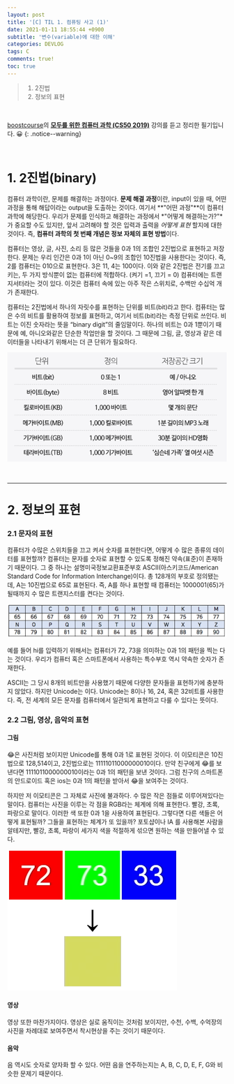 ```yaml
---
layout: post
title: '[C] TIL 1. 컴퓨팅 사고 (1)'
date: 2021-01-11 18:55:44 +0900
subtitle: '변수(variable)에 대한 이해'
categories: DEVLOG
tags: C
comments: true!
toc: true
---
```


> 1. 2진법
> 2. 정보의 표현

<br>

[boostcourse](https://www.boostcourse.org/)의 **[모두를 위한 컴퓨터 과학 (CS50 2019)](https://www.boostcourse.org/cs112/joinLectures/43415)** 강의를 듣고 정리한 필기입니다. 😀 
{: .notice--warning}

<br>

# 1. 2진법(binary)

컴퓨터 과학이란, 문제를 해결하는 과정이다. **문제 해결 과정**이란, input이 있을 때, 어떤 과정을 통해 해답이라는 output을 도출하는 것이다. 여기서 **"어떤 과정"**이 컴퓨터 과학에 해당한다. 우리가 문제를 인식하고 해결하는 과정에서 *"어떻게 해결하는가?"*가 중요할 수도 있지만, 앞서 고려해야 할 것은 입력과 출력을 *어떻게 표현* 할지에 대한 것이다. 즉, **컴퓨터 과학의 첫 번째 개념은 정보 자체의 표현 방법**이다.

컴퓨터는 영상, 글, 사진, 소리 등 많은 것들을 0과 1의 조합인 2진법으로 표현하고 저장한다. 문제는 우리 인간은 0과 1이 아닌 0~9의 조합인 10진법을 사용한다는 것이다. 즉, 2를 컴퓨터는 010으로 표현한다. 3은 11, 4는 100이다. 이와 같은 2진법은 전기를 끄고 키는, 두 가지 방식뿐이 없는 컴퓨터에 적합하다. (켜기 =1, 끄기 = 0) 컴퓨터에는 트랜지서터라는 것이 있다. 이것은 컴퓨터 속에 있는 아주 작은 스위치로, 수백만 수십억 개가 존재한다.

컴퓨터는 2진법에서 하나의 자릿수를 표현하는 단위를 비트(bit)라고 한다. 컴퓨터는 많은 수의 비트를 활용하여 정보를 표현하고, 여기서 비트(bit)라는 측정 단위로 쓰인다. 비트는 이진 숫자라는 뜻을  “binary digit”의 줄임말이다. 하나의 비트는 0과 1뿐이기 때문에 예, 아니오와같은 단순한 작업만을 할 것이다. 그 때문에 그림, 글, 영상과 같은 데이터들을 나타내기 위해서는 더 큰 단위가 필요하다. 

![title](/assets/img/DEVLOG/C/TIL1/2021-01-11-C-TIL1-1.png)

<br>

***

# 2. 정보의 표현

 

### 2.1 문자의 표현

컴퓨터가 수많은 스위치들을 끄고 켜서 숫자를 표현한다면, 어떻게 수 많은 종류의 데이터를 표현할까? 컴퓨터는 문자를 숫자로 표현할 수 있도록 정해진 약속(표준)이 존재하기 때문이다. 그 중 하나는 설명미국정보교환표준부호 ASCII(아스키코드/American Standard Code for Information Interchange)이다. 총 128개의 부호로 정의됐는 데,  A는 10진법으로 65로 표현된다. 즉, A를 하나 표현할 때 컴퓨터는 1000001(65)가 될때까지 수 많은 트랜지스터를 켠다는 것이다. 

![title](/assets/img/DEVLOG/C/TIL1/2021-01-11-C-TIL1-2.png)

예를 들어 hi를 입력하기 위해서는 컴퓨터가 72, 73을 의미하는 0과 1의 패턴을 찍는 다는 것이다. 우리가 컴퓨터 혹은 스마트폰에서 사용하는 특수부호 역시 약속한 숫자가 존재한다.

ASCII는 그 당시 8개의 비트만을 사용했기 때문에 다양한 문자들을 표현하기에 충분하지 않았다. 하지만 Unicode는 이다. Unicode는 8이나 16, 24, 혹은 32비트를 사용한다. 즉, 전 세계의 모든 문자를 컴퓨터에서 일관되게 표현하고 다룰 수 있다는 뜻이다.

### 2.2 그림, 영상, 음악의 표현

#### 그림

😂은 사진처럼 보이지만 Unicode를 통해 0과 1로 표현된 것이다. 이 이모티콘은 10진법으로 128,514이고, 2진법으로는 11111011000000010이다. 만약 친구에게 😂를 보낸다면 1111011000000010이라는 0과 1의 패턴을 보낸 것이다. 그럼 친구의 스마트폰의 안드로이드 혹은 ios는 0과 1의 패턴을 받아서 😂을 보여주는 것이다.

하지만 저 이모티콘은 그 자체로 사진에 불과하다. 수 많은 작은 점들로 이루어져있다는 말이다. 컴퓨터는 사진을 이루는 각 점을 RGB라는 체계에 의해 표현한다. 빨강, 초록, 파랑으로 말이다. 이러한 색 또한 0과 1을 사용하여 표현된다. 그렇다면 다른 색들은 어떻게 표현될까? 그들을 표현하는 체계가 또 있을까? 포토샵이나 IA 를 사용해본 사람을 알테지만, 빨강, 초록, 파랑이 세가지 색을 적절하게 섞으면 원하는 색을 만들어낼 수 있다.

![title](/assets/img/DEVLOG/C/TIL1/2021-01-11-C-TIL1-3.png)

#### 영상

영상 또한 마찬가지이다. 영상은 실로 움직이는 것처럼 보이지만, 수천, 수백, 수억장의 사진을 차례대로 보여주면서 착시현상을 주는 것이기 때문이다.

#### 음악

음 역시도 숫자로 양자화 할 수 있다. 어떤 음을 연주하는지는 A, B, C, D, E, F, G와 비슷한 문제기 때문이다. 